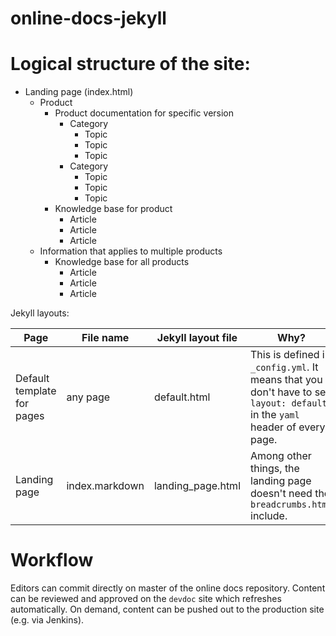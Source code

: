 online-docs-jekyll
==================

# Logical structure of the site:

* Landing page (index.html)
    * Product
        * Product documentation for specific version
            * Category
                * Topic
                * Topic
                * Topic
            * Category
                * Topic
                * Topic
                * Topic
        * Knowledge base for product
            * Article
            * Article
            * Article
    * Information that applies to multiple products
        * Knowledge base for all products
            * Article
            * Article
            * Article

Jekyll layouts:

| Page | File name | Jekyll layout file | Why? |
| --- | --- | --- | --- |
| Default template for pages | any page |  default.html | This is defined in `_config.yml`. It means that you don't have to set `layout: default` in the `yaml` header of every page. |
| Landing page | index.markdown | landing_page.html | Among other things, the landing page doesn't need the `breadcrumbs.html` include. |

# Workflow

Editors can commit directly on master of the online docs repository. Content can be reviewed and approved on the `devdoc` site which refreshes automatically. On demand, content can be pushed out to the production site (e.g. via Jenkins).
